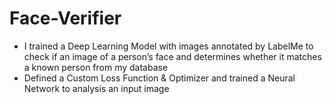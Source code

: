 ﻿# Face-Verifier
- I trained a Deep Learning Model with images annotated by LabelMe to check if an image of a person’s face and determines whether it matches a known person from my database
- Defined a Custom Loss Function & Optimizer and trained a Neural Network to analysis an input image
